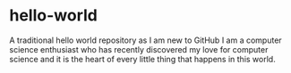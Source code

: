 # hello-world
A traditional hello world repository as I am new to GitHub
I am a computer science enthusiast who has recently discovered my love for computer science and it is the heart of every little thing that happens in this world. 
